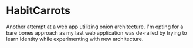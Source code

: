 # HabitCarrots

Another attempt at a web app utilizing onion architecture.
I'm opting for a bare bones approach as my last web application was de-railed by trying to learn Identity while experimenting with new architecture.
